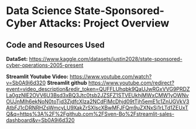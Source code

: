 # Data Science State-Sponsored-Cyber Attacks: Project Overview
 


## Code and Resources Used
**DataSet:** https://www.kaggle.com/datasets/justin2028/state-sponsored-cyber-operations-2005-present

**Streamlit Youtube Video:** https://www.youtube.com/watch?v=Sb0A9i6d320
**Streamlit github** https://www.youtube.com/redirect?event=video_description&redir_token=QUFFLUhqbk9QaUJwRGxVVG9PRDZLa0gzNlE2OVV6U3Bsd3xBQ3Jtc0tsb2JZSFZ1STVEUkhjMWxCMW1yOWNvOUJnMlh6ekNoN0toTjd3ZjdfcXIza2NCdFlMcDhjd09tTjh5emE1c1ZnUGVkV3AtbFJ1cDRNRHZsWmcyLU9XakZrSXlscXBwMFJFQm9uZXNxSi1rLTd1ZEUxTQ&q=https%3A%2F%2Fgithub.com%2FSven-Bo%2Fstreamlit-sales-dashboard&v=Sb0A9i6d320
